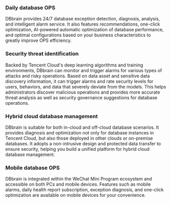 ### Daily database OPS
DBbrain provides 24/7 database exception detection, diagnosis, analysis, and intelligent alarm service. It also features recommendations, one-click optimization, AI-powered automatic optimization of database performance, and optimal configurations based on your business characteristics to greatly improve OPS efficiency.

### Security threat identification
Backed by Tencent Cloud's deep learning algorithms and training environments, DBbrain can monitor and trigger alarms for various types of attacks and risky operations. Based on data asset and sensitive data discovery information, it can trigger alarms and rate security levels for users, behaviors, and data that severely deviate from the models. This helps administrators discover malicious operations and provides more accurate threat analysis as well as security governance suggestions for database operations.

### Hybrid cloud database management
DBbrain is suitable for both in-cloud and off-cloud database scenarios. It provides diagnosis and optimization not only for database instances in Tencent Cloud, but also those deployed in other clouds or on-premise databases. It adopts a non-intrusive design and protected data transfer to ensure security, helping you build a unified platform for hybrid cloud database management.

### Mobile database OPS
DBbrain is integrated within the WeChat Mini Program ecosystem and accessible on both PCs and mobile devices. Features such as mobile alarms, daily health report subscription, exception diagnosis, and one-click optimization are available on mobile devices for your convenience. 

